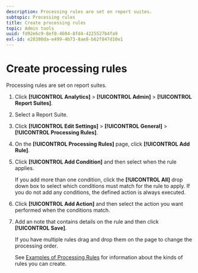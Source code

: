 ```yaml
---
description: Processing rules are set on report suites.
subtopic: Processing rules
title: Create processing rules
topic: Admin tools
uuid: fd92e6c9-8ef0-4604-8fd4-4225527b4fa9
exl-id: e28380da-e499-4b73-8ae8-b62f847d10e1
---
```

# Create processing rules

Processing rules are set on report suites.

1. Click **[!UICONTROL Analytics]** > **[!UICONTROL Admin]** > **[!UICONTROL Report Suites]**.
1. Select a Report Suite.
1. Click **[!UICONTROL Edit Settings]** > **[!UICONTROL General]** > **[!UICONTROL Processing Rules]**.
1. On the **[!UICONTROL Processing Rules]** page, click **[!UICONTROL Add Rule]**.
1. Click **[!UICONTROL Add Condition]** and then select when the rule applies.

   If you add more than one condition, click the **[!UICONTROL All]** drop down box to select which conditions must match for the rule to apply. If you do not add any conditions, the defined action is always executed.

1. Click **[!UICONTROL Add Action]** and then select the action you want performed when the conditions match.
1. Add an note that contains details on the rule and then click **[!UICONTROL Save]**.

   If you have multiple rules drag and drop them on the page to change the processing order.

   See [Examples of Processing Rules](/help/admin/admin/c-processing-rules/processing-rules-examples/processing-rules-examples.md) for information about the kinds of rules you can create.
